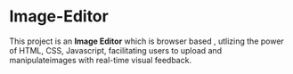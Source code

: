 # Image-Editor
This project is an **Image Editor** which is browser based , utlizing the power of HTML, CSS, Javascript, facilitating users to upload and manipulateimages with real-time visual feedback.
